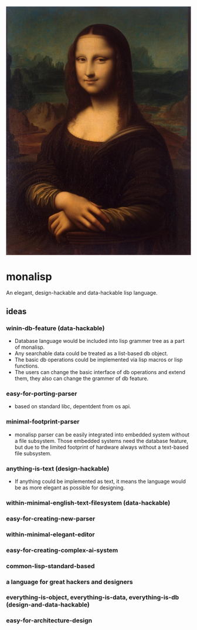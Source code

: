 
![image](doc/monalisa_logo.jpg "logo")


# monalisp
An elegant, design-hackable and data-hackable lisp language.

## ideas
### winin-db-feature (data-hackable)
- Database language would be included into lisp grammer tree as a part of monalisp.
- Any searchable data could be treated as a list-based db object.
- The basic db operations could be implemented via lisp macros or lisp functions.
- The users can change the basic interface of db operations and extend them, they also can change the grammer of db feature.

### easy-for-porting-parser
- based on standard libc, depentdent from os api.

### minimal-footprint-parser
- monalisp parser can be easily integrated into embedded system without a file subsystem.
Those embedded systems need the database feature, but due to the limited footprint of hardware always without a text-based file subsystem.

### anything-is-text (design-hackable)
- If anything could be implemented as text, it means the language would be as more elegant as possible for designing. 

### within-minimal-english-text-filesystem (data-hackable)

### easy-for-creating-new-parser

### within-minimal-elegant-editor

### easy-for-creating-complex-ai-system

### common-lisp-standard-based

### a language for great hackers and designers

### everything-is-object, everything-is-data, everything-is-db (design-and-data-hackable)

### easy-for-architecture-design

